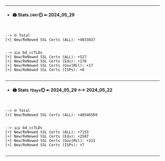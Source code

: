 

---
- #### 🖨️ **Stats** `24Hr`⏲️ ➼ 2024_05_29
```console


--> 🌐 Total
[+] New/ReNewed SSL Certs (ALL): +4033837


--> 🇧🇩 bd_ccTLDs
[+] New/ReNewed SSL Certs (ALL): +527
[+] New/ReNewed SSL Certs (Edu): +178
[+] New/ReNewed SSL Certs (Gov|Mil): +17
[+] New/ReNewed SSL Certs (ISPs): +0


```

---
- #### 🖨️ **Stats** `7Days`⏲️ ➼ 2024_05_29 <--> 2024_05_22
```console


--> 🌐 Total
[+] New/ReNewed SSL Certs (ALL): +40546569


--> 🇧🇩 bd_ccTLDs
[+] New/ReNewed SSL Certs (ALL): +7153
[+] New/ReNewed SSL Certs (Edu): +2587
[+] New/ReNewed SSL Certs (Gov|Mil): +313
[+] New/ReNewed SSL Certs (ISPs): +7


```

---

